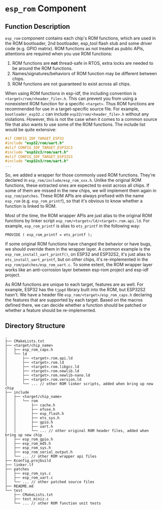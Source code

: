 # `esp_rom` Component

## Function Description

`esp_rom` component contains each chip's ROM functions, which are used in the ROM bootloader, 2nd bootloader, esp_tool flash stub and some driver code (e.g. GPIO matrix). ROM functions as not treated as public APIs, attentions are required when you use ROM functions:

1. ROM functions are **not** thread-safe in RTOS, extra locks are needed to be around the ROM functions.
2. Names/signatures/behaviors of ROM function may be different between chips.
3. ROM functions are not guaranteed to exist across all chips.

When using ROM functions in esp-idf, the including convention is `<target>/rom/<header_file>.h`. This can prevent you from using a nonexistent ROM function for a specific `<target>`. Thus ROM functions are recommended for use in a target-specific source file. For example, `bootloader_esp32.c` can include `esp32/rom/<header_file>.h` without any violations. However, this is not the case when it comes to a common source file that also wants to use some of the ROM functions. The include list would be quite extensive:

```c
#if CONFIG_IDF_TARGET_ESP32
#include "esp32/rom/uart.h"
#elif CONFIG_IDF_TARGET_ESP32C3
#include "esp32c3/rom/uart.h"
#elif CONFIG_IDF_TARGET_ESP32S3
#include "esp32s3/rom/uart.h"
...
```

So, we added a wrapper for those commonly used ROM functions. They're declared in `esp_rom/include/esp_rom_xxx.h`. Unlike the original ROM functions, these extracted ones are expected to exist across all chips. If some of them are missed in the new chips, we will implement them again in `esp_rom/patches`. These ROM APIs are always prefixed with the name `esp_rom` (e.g. `esp_rom_printf`), so that it's obvious to know whether a function is linked to ROM.

Most of the time, the ROM wrapper APIs are just alias to the original ROM functions by linker script `esp_rom/<target>/ld/<target>.rom.api.ld`. For example, `esp_rom_printf` is alias to `ets_printf` in the following way:

```
PROVIDE ( esp_rom_printf = ets_printf );
```

If some original ROM functions have changed the behavior or have bugs, we should override them in the wrapper layer. A common example is the `esp_rom_install_uart_printf()`, on ESP32 and ESP32S2, it's just alias to `ets_install_uart_printf`, but on other chips, it's re-implemented in the `esp_rom/patches/esp_rom_uart.c`. To some extent, the ROM wrapper layer works like an anti-corrosion layer between esp-rom project and esp-idf project.

As ROM functions are unique to each target, features are as well. For example, ESP32 has the `tjpgd` library built into the ROM, but ESP32S2 hasn't. We have a header file `esp_rom/<target>/esp_rom_caps.h` declaring the features that are supported by each target. Based on the macros defined there, we can decide whether a function should be patched or whether a feature should be re-implemented.

## Directory Structure

```
.
├── CMakeLists.txt
├── <target/chip_name>
│   ├── esp_rom_caps.h
│   └── ld
│       ├── <target>.rom.api.ld
│       ├── <target>.rom.ld
│       ├── <target>.rom.libgcc.ld
│       ├── <target>.rom.newlib.ld
│       ├── <target>.rom.newlib-nano.ld
│       ├── <target>.rom.version.ld
│       └── ... // other ROM linker scripts, added when bring up new chip
├── include
│   ├── <target/chip_name>
│   │   └── rom
│   │       ├── cache.h
│   │       ├── efuse.h
│   │       ├── esp_flash.h
│   │       ├── ets_sys.h
│   │       ├── gpio.h
│   │       ├── uart.h
│   │       └── ... // other original ROM header files, added when bring up new chip
│   ├── esp_rom_gpio.h
│   ├── esp_rom_md5.h
│   ├── esp_rom_sys.h
│   ├── esp_rom_serial_output.h
│   └── ... // other ROM wrapper api files
├── Kconfig.projbuild
├── linker.lf
├── patches
│   ├── esp_rom_sys.c
│   ├── esp_rom_uart.c
│   └── ... // other patched source files
├── README.md
└── test
    ├── CMakeLists.txt
    ├── test_miniz.c
    └── ... // other ROM function unit tests
```